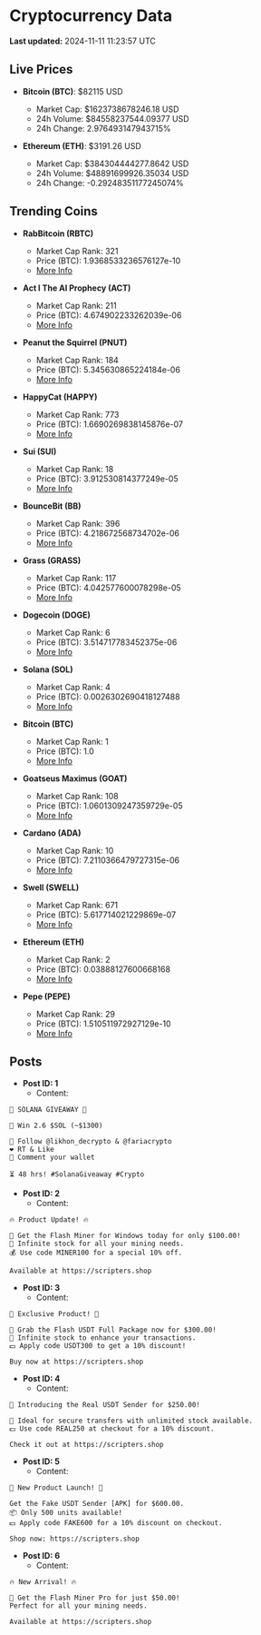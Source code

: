 # Cryptocurrency Data

**Last updated:** 2024-11-11 11:23:57 UTC

## Live Prices
- **Bitcoin (BTC)**: $82115 USD
  - Market Cap: $1623738678246.18 USD
  - 24h Volume: $84558237544.09377 USD
  - 24h Change: 2.976493147943715%

- **Ethereum (ETH)**: $3191.26 USD
  - Market Cap: $384304444277.8642 USD
  - 24h Volume: $48891699926.35034 USD
  - 24h Change: -0.29248351177245074%

## Trending Coins
- **RabBitcoin (RBTC)**
  - Market Cap Rank: 321
  - Price (BTC): 1.9368533236576127e-10
  - [More Info](https://www.coingecko.com/en/coins/rabbitcoin)

- **Act I The AI Prophecy (ACT)**
  - Market Cap Rank: 211
  - Price (BTC): 4.674902233262039e-06
  - [More Info](https://www.coingecko.com/en/coins/act-i-the-ai-prophecy)

- **Peanut the Squirrel (PNUT)**
  - Market Cap Rank: 184
  - Price (BTC): 5.345630865224184e-06
  - [More Info](https://www.coingecko.com/en/coins/peanut-the-squirrel)

- **HappyCat (HAPPY)**
  - Market Cap Rank: 773
  - Price (BTC): 1.6690269838145876e-07
  - [More Info](https://www.coingecko.com/en/coins/happycat)

- **Sui (SUI)**
  - Market Cap Rank: 18
  - Price (BTC): 3.912530814377249e-05
  - [More Info](https://www.coingecko.com/en/coins/sui)

- **BounceBit (BB)**
  - Market Cap Rank: 396
  - Price (BTC): 4.218672568734702e-06
  - [More Info](https://www.coingecko.com/en/coins/bouncebit)

- **Grass (GRASS)**
  - Market Cap Rank: 117
  - Price (BTC): 4.042577600078298e-05
  - [More Info](https://www.coingecko.com/en/coins/grass)

- **Dogecoin (DOGE)**
  - Market Cap Rank: 6
  - Price (BTC): 3.514717783452375e-06
  - [More Info](https://www.coingecko.com/en/coins/dogecoin)

- **Solana (SOL)**
  - Market Cap Rank: 4
  - Price (BTC): 0.0026302690418127488
  - [More Info](https://www.coingecko.com/en/coins/solana)

- **Bitcoin (BTC)**
  - Market Cap Rank: 1
  - Price (BTC): 1.0
  - [More Info](https://www.coingecko.com/en/coins/bitcoin)

- **Goatseus Maximus (GOAT)**
  - Market Cap Rank: 108
  - Price (BTC): 1.0601309247359729e-05
  - [More Info](https://www.coingecko.com/en/coins/goatseus-maximus)

- **Cardano (ADA)**
  - Market Cap Rank: 10
  - Price (BTC): 7.2110366479727315e-06
  - [More Info](https://www.coingecko.com/en/coins/cardano)

- **Swell (SWELL)**
  - Market Cap Rank: 671
  - Price (BTC): 5.617714021229869e-07
  - [More Info](https://www.coingecko.com/en/coins/swell-network)

- **Ethereum (ETH)**
  - Market Cap Rank: 2
  - Price (BTC): 0.03888127600668168
  - [More Info](https://www.coingecko.com/en/coins/ethereum)

- **Pepe (PEPE)**
  - Market Cap Rank: 29
  - Price (BTC): 1.510511972927129e-10
  - [More Info](https://www.coingecko.com/en/coins/pepe)

## Posts
- **Post ID: 1**
  - Content:
```
🚀 SOLANA GIVEAWAY 🚀

🎁 Win 2.6 $SOL (~$1300)

🤝 Follow @likhon_decrypto & @fariacrypto
❤️ RT & Like
💬 Comment your wallet

⏳ 48 hrs! #SolanaGiveaway #Crypto
```

- **Post ID: 2**
  - Content:
```
🔥 Product Update! 🔥

🚀 Get the Flash Miner for Windows today for only $100.00!
🔋 Infinite stock for all your mining needs.
💰 Use code MINER100 for a special 10% off.

Available at https://scripters.shop
```

- **Post ID: 3**
  - Content:
```
🎁 Exclusive Product! 🎁

💸 Grab the Flash USDT Full Package now for $300.00!
🎉 Infinite stock to enhance your transactions.
💵 Apply code USDT300 to get a 10% discount!

Buy now at https://scripters.shop
```

- **Post ID: 4**
  - Content:
```
💎 Introducing the Real USDT Sender for $250.00!

💼 Ideal for secure transfers with unlimited stock available.
💵 Use code REAL250 at checkout for a 10% discount.

Check it out at https://scripters.shop
```

- **Post ID: 5**
  - Content:
```
🚀 New Product Launch! 🚀

Get the Fake USDT Sender [APK] for $600.00.
📦 Only 500 units available!
💵 Apply code FAKE600 for a 10% discount on checkout.

Shop now: https://scripters.shop
```

- **Post ID: 6**
  - Content:
```
🔥 New Arrival! 🔥

💸 Get the Flash Miner Pro for just $50.00!
Perfect for all your mining needs.

Available at https://scripters.shop
```

